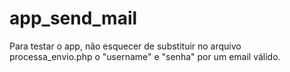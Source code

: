 # app_send_mail

Para testar o app, não esquecer de  substituir no arquivo processa_envio.php  o "username" e "senha" por um email válido.
